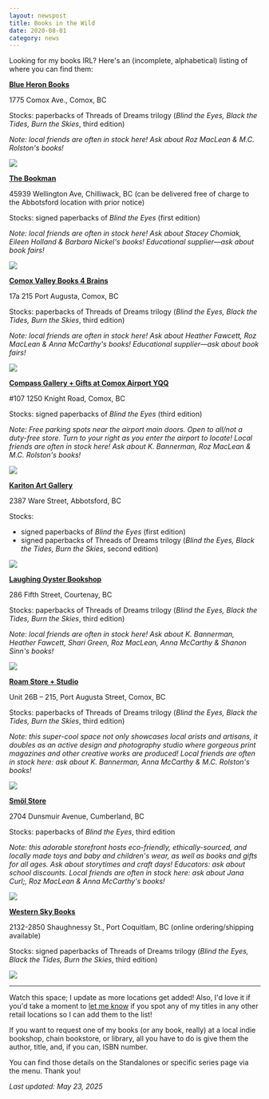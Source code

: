 ```yaml
---
layout: newspost
title: Books in the Wild
date: 2020-08-01
category: news
---
```


Looking for my books IRL? Here's an (incomplete, alphabetical) listing of where you can find them:


**[Blue Heron Books](https://blueheronbookscomox.ca/)**

1775 Comox Ave., Comox, BC

Stocks: paperbacks of Threads of Dreams trilogy (*Blind the Eyes, Black the Tides, Burn the Skies*, third edition)

*Note: local friends are often in stock here! Ask about Roz MacLean & M.C. Rolston's books!*

[![](/blueheron.jpg)](https://blueheronbookscomox.ca/)


**[The Bookman](https://www.bookman.ca/)**

45939 Wellington Ave, Chilliwack, BC (can be delivered free of charge to the Abbotsford location with prior notice)

Stocks: signed paperbacks of *Blind the Eyes* (first edition)

*Note: local friends are often in stock here! Ask about Stacey Chomiak, Eileen Holland & Barbara Nickel's books! Educational supplier—ask about book fairs!*

[![](/bookman.JPG)](https://www.bookman.ca/)


**[Comox Valley Books 4 Brains](https://www.books4brains.ca/)**

17a 215 Port Augusta, Comox, BC

Stocks: paperbacks of Threads of Dreams trilogy (*Blind the Eyes, Black the Tides, Burn the Skies*, third edition)

*Note: local friends are often in stock here! Ask about Heather Fawcett, Roz MacLean & Anna McCarthy's books! Educational supplier—ask about book fairs!*

[![](/b4b.jpg)](https://www.books4brains.ca/)


**[Compass Gallery + Gifts at Comox Airport YQQ](https://kikiscommunications.com/compass-gallery-%2B-gifts)**

#107 1250 Knight Road, Comox, BC

Stocks: signed paperbacks of *Blind the Eyes* (third edition)

*Note: Free parking spots near the airport main doors. Open to all/not a duty-free store. Turn to your right as you enter the airport to locate! Local friends are often in stock here! Ask about K. Bannerman, Roz MacLean & M.C. Rolston's books!*

[![](/compass.jpg)](https://kikiscommunications.com/compass-gallery-%2B-gifts)


**[Kariton Art Gallery](https://abbotsfordartscouncil.com/boutique/)**

2387 Ware Street, Abbotsford, BC

Stocks:
- signed paperbacks of *Blind the Eyes* (first edition)
- signed paperbacks of Threads of Dreams trilogy (*Blind the Eyes, Black the Tides, Burn the Skies*, second edition)

<a href="https://abbotsfordartscouncil.com/boutique/" target="_blank"><img src="/Kariton.png"></a>


**[Laughing Oyster Bookshop](https://www.laughingoysterbooks.com/)**

286 Fifth Street, Courtenay, BC

Stocks: paperbacks of Threads of Dreams trilogy (*Blind the Eyes, Black the Tides, Burn the Skies*, third edition)

*Note: local friends are often in stock here! Ask about K. Bannerman, Heather Fawcett, Shari Green, Roz MacLean, Anna McCarthy & Shanon Sinn's books!*

[![](/laughingoyster.jpg)](https://www.laughingoysterbooks.com/)



**[Roam Store + Studio](https://roammedia.ca/storestudio/)**

Unit 26B – 215, Port Augusta Street, Comox, BC

Stocks: paperbacks of Threads of Dreams trilogy (*Blind the Eyes, Black the Tides, Burn the Skies*, third edition)

*Note: this super-cool space not only showcases local arists and artisans, it doubles as an active design and photography studio where gorgeous print magazines and other creative works are produced! Local friends are often in stock here: ask about K. Bannerman, Anna McCarthy & M.C. Rolston's books!*

[![](/roam.jpg)](https://roammedia.ca/storestudio/)


**[Smöl Store](https://smolstore.ca/)**

2704 Dunsmuir Avenue, Cumberland, BC

Stocks: paperbacks of *Blind the Eyes*, third edition

*Note: this adorable storefront hosts eco-friendly, ethically-sourced, and locally made toys and baby and children's wear, as well as books and gifts for all ages. Ask about storytimes and craft days! Educators: ask about school discounts. Local friends are often in stock here: ask about Jana Curl;, Roz MacLean & Anna McCarthy's books!*

[![](/smolstore.jpg)](https://smolstore.ca/)


**[Western Sky Books](https://store.westernskybooks.com/)**

2132-2850 Shaughnessy St., Port Coquitlam, BC (online ordering/shipping available)

Stocks: signed paperbacks of Threads of Dreams trilogy (*Blind the Eyes, Black the Tides, Burn the Skies*, third edition)

<a href="https://store.westernskybooks.com/" target="_blank"><img src="/WSB2024.JPG"></a>

---

Watch this space; I update as more locations get added! Also, I'd love it if you'd take a moment to [let me know](mailto:info@kawiggins.com) if you spot any of my titles in any other retail locations so I can add them to the list!

If you want to request one of my books (or any book, really) at a local indie bookshop, chain bookstore, or library, all you have to do is give them the author, title, and, if you can, ISBN number.

You can find those details on the Standalones or specific series page via the menu. Thank you!

*Last updated: May 23, 2025*
